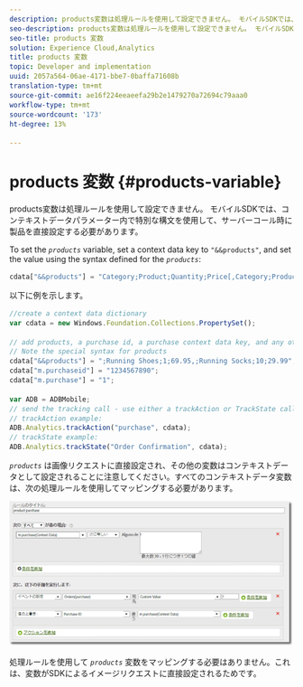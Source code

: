 ```yaml
---
description: products変数は処理ルールを使用して設定できません。 モバイルSDKでは、コンテキストデータパラメーター内で特別な構文を使用して、サーバーコール時に製品を直接設定する必要があります。
seo-description: products変数は処理ルールを使用して設定できません。 モバイルSDKでは、コンテキストデータパラメーター内で特別な構文を使用して、サーバーコール時に製品を直接設定する必要があります。
seo-title: products 変数
solution: Experience Cloud,Analytics
title: products 変数
topic: Developer and implementation
uuid: 2057a564-06ae-4171-bbe7-0baffa71608b
translation-type: tm+mt
source-git-commit: ae16f224eeaeefa29b2e1479270a72694c79aaa0
workflow-type: tm+mt
source-wordcount: '173'
ht-degree: 13%

---
```



# products 変数 {#products-variable}

products変数は処理ルールを使用して設定できません。 モバイルSDKでは、コンテキストデータパラメーター内で特別な構文を使用して、サーバーコール時に製品を直接設定する必要があります。

To set the *`products`* variable, set a context data key to `"&&products"`, and set the value using the syntax defined for the *`products`*:

```js
cdata["&&products"] = "Category;Product;Quantity;Price[,Category;Product;Quantity;Price]";
```

以下に例を示します。

```js
//create a context data dictionary 
var cdata = new Windows.Foundation.Collections.PropertySet(); 
 
// add products, a purchase id, a purchase context data key, and any other data you want to collect. 
// Note the special syntax for products 
cdata["&&products"] = ";Running Shoes;1;69.95,;Running Socks;10;29.99"; 
cdata["m.purchaseid"] = "1234567890"; 
cdata["m.purchase"] = "1"; 
 
var ADB = ADBMobile; 
// send the tracking call - use either a trackAction or TrackState call. 
// trackAction example: 
ADB.Analytics.trackAction("purchase", cdata); 
// trackState example: 
ADB.Analytics.trackState("Order Confirmation", cdata);
```

*`products`* は画像リクエストに直接設定され、その他の変数はコンテキストデータとして設定されることに注意してください。すべてのコンテキストデータ変数は、次の処理ルールを使用してマッピングする必要があります。

![](assets/products-procrules.png)

処理ルールを使用して *`products`* 変数をマッピングする必要はありません。これは、変数がSDKによるイメージリクエストに直接設定されるためです。
